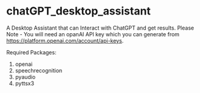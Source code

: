 # chatGPT_desktop_assistant
A Desktop Assistant that can Interact with ChatGPT and get results. 
Please Note - You will need an opanAI API key which you can generate from https://platform.openai.com/account/api-keys.


Required Packages:
1. openai
2. speechrecognition
3. pyaudio
4. pyttsx3